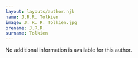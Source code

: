 ```yaml
---
layout: layouts/author.njk
name: J.R.R. Tolkien
image: J._R._R._Tolkien.jpg
prename: J.R.R.
surname: Tolkien
---
```

No additional information is available for this author.

